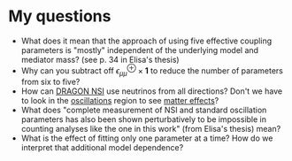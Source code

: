 # My questions

- What does it mean that the approach of using five effective coupling parameters is "mostly" independent of the underlying model and mediator mass? (see p. 34 in Elisa's thesis)
- Why can you subtract off $\epsilon_{\mu\mu}^\oplus \times \mathbf{1}$ to reduce the number of parameters from six to five?
- How can [DRAGON NSI](dragon-nsi.md) use neutrinos from all directions? Don't we have to look in the [oscillations](oscillation.md) region to see [matter effects](matter-effects.md)?
- What does "complete measurement of NSI and standard oscillation parameters has also been shown perturbatively to be impossible in counting analyses like the one in this work" (from Elisa's thesis) mean?
- What is the effect of fitting only one parameter at a time? How do we interpret that additional model dependence?
